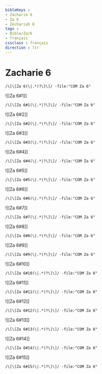 ```yaml
---
bibleKeys : 
- Zacharie 6
- Za 6
- Zechariah 6
tags : 
- Bible/Za/6
- français
cssclass : français
direction : ltr
---
```


# Zacharie 6

```query
/\[\[Za 6(\|.*)?\]\]/ -file:"COM Za 6"
```



![[Za 6#1]]

```query
/\[\[Za 6#1(\|.*)?\]\]/ -file:"COM Za 6"
```

![[Za 6#2]]

```query
/\[\[Za 6#2(\|.*)?\]\]/ -file:"COM Za 6"
```

![[Za 6#3]]

```query
/\[\[Za 6#3(\|.*)?\]\]/ -file:"COM Za 6"
```

![[Za 6#4]]

```query
/\[\[Za 6#4(\|.*)?\]\]/ -file:"COM Za 6"
```

![[Za 6#5]]

```query
/\[\[Za 6#5(\|.*)?\]\]/ -file:"COM Za 6"
```

![[Za 6#6]]

```query
/\[\[Za 6#6(\|.*)?\]\]/ -file:"COM Za 6"
```

![[Za 6#7]]

```query
/\[\[Za 6#7(\|.*)?\]\]/ -file:"COM Za 6"
```

![[Za 6#8]]

```query
/\[\[Za 6#8(\|.*)?\]\]/ -file:"COM Za 6"
```

![[Za 6#9]]

```query
/\[\[Za 6#9(\|.*)?\]\]/ -file:"COM Za 6"
```

![[Za 6#10]]

```query
/\[\[Za 6#10(\|.*)?\]\]/ -file:"COM Za 6"
```

![[Za 6#11]]

```query
/\[\[Za 6#11(\|.*)?\]\]/ -file:"COM Za 6"
```

![[Za 6#12]]

```query
/\[\[Za 6#12(\|.*)?\]\]/ -file:"COM Za 6"
```

![[Za 6#13]]

```query
/\[\[Za 6#13(\|.*)?\]\]/ -file:"COM Za 6"
```

![[Za 6#14]]

```query
/\[\[Za 6#14(\|.*)?\]\]/ -file:"COM Za 6"
```

![[Za 6#15]]

```query
/\[\[Za 6#15(\|.*)?\]\]/ -file:"COM Za 6"
```

